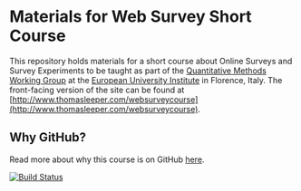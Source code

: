 # Materials for Web Survey Short Course #

This repository holds materials for a short course about Online Surveys and Survey Experiments to be taught as part of the [Quantitative Methods Working Group](https://sites.google.com/site/qmwgroup/) at the [European University Institute](http://www.eui.eu/) in Florence, Italy. The front-facing version of the site can be found at [http://www.thomasleeper.com/websurveycourse](http://www.thomasleeper.com/websurveycourse).


## Why GitHub? ##

Read more about why this course is on GitHub [here](fork.md).

[![Build Status](https://travis-ci.org/leeper/websurveycourse.png?branch=gh-pages)](https://travis-ci.org/leeper/websurveycourse)
